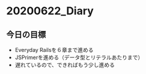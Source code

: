 # 20200622_Diary

## 今日の目標

- Everyday Railsを６章まで進める
- JSPrimerを進める（データ型とリテラルあたりまで）
- 遅れているので、できればもう少し進める
